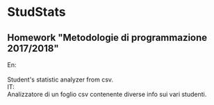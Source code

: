 # StudStats
## Homework "Metodologie di programmazione 2017/2018"
En:<br/>  
Student's statistic analyzer from csv.<br/>
IT:<br/>
Analizzatore di un foglio csv contenente diverse info sui vari studenti.<br/>
